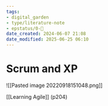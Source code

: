 ```yaml
---
tags: 
- digital_garden
- type/literature-note
- epstatus/0-🌰
date_created: 2024-06-07 21:08
date_modified: 2025-06-25 06:10
---
```

# Scrum and XP

![[Pasted image 20220918151048.png]]

[[Learning Agile]] (p204)